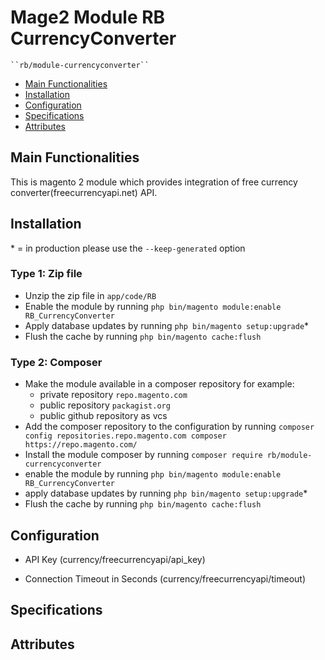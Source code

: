 # Mage2 Module RB CurrencyConverter

    ``rb/module-currencyconverter``

 - [Main Functionalities](#markdown-header-main-functionalities)
 - [Installation](#markdown-header-installation)
 - [Configuration](#markdown-header-configuration)
 - [Specifications](#markdown-header-specifications)
 - [Attributes](#markdown-header-attributes)


## Main Functionalities
This is magento 2 module which provides integration of free currency converter(freecurrencyapi.net) API.

## Installation
\* = in production please use the `--keep-generated` option

### Type 1: Zip file

 - Unzip the zip file in `app/code/RB`
 - Enable the module by running `php bin/magento module:enable RB_CurrencyConverter`
 - Apply database updates by running `php bin/magento setup:upgrade`\*
 - Flush the cache by running `php bin/magento cache:flush`

### Type 2: Composer

 - Make the module available in a composer repository for example:
    - private repository `repo.magento.com`
    - public repository `packagist.org`
    - public github repository as vcs
 - Add the composer repository to the configuration by running `composer config repositories.repo.magento.com composer https://repo.magento.com/`
 - Install the module composer by running `composer require rb/module-currencyconverter`
 - enable the module by running `php bin/magento module:enable RB_CurrencyConverter`
 - apply database updates by running `php bin/magento setup:upgrade`\*
 - Flush the cache by running `php bin/magento cache:flush`


## Configuration

 - API Key (currency/freecurrencyapi/api_key)

 - Connection Timeout in Seconds (currency/freecurrencyapi/timeout)


## Specifications




## Attributes



